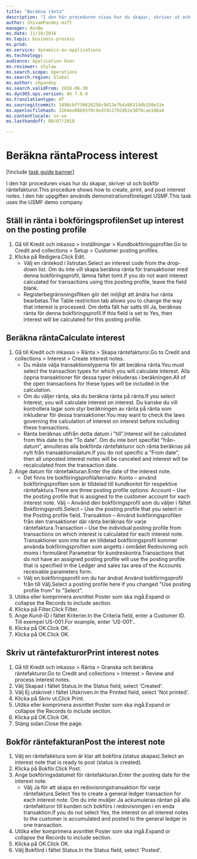 ```yaml
--- 
title: "Beräkna ränta"
description: "I den här proceduren visas hur du skapar, skriver ut och bokför räntefakturor."
author: ShivamPandey-msft
manager: AnnBe
ms.date: 11/10/2016
ms.topic: business-process
ms.prod: 
ms.service: dynamics-ax-applications
ms.technology: 
audience: Application User
ms.reviewer: shylaw
ms.search.scope: Operations
ms.search.region: Global
ms.author: shpandey
ms.search.validFrom: 2016-06-30
ms.dyn365.ops.version: AX 7.0.0
ms.translationtype: HT
ms.sourcegitcommit: 1d98cbff30620256c9d13e7b4a90314db150e33e
ms.openlocfilehash: 3264ea08b93f8c9ed7dc2792db2e3878cae188a4
ms.contentlocale: sv-se
ms.lasthandoff: 08/07/2018

---
```

# <a name="process-interest"></a><span data-ttu-id="50c70-103">Beräkna ränta</span><span class="sxs-lookup"><span data-stu-id="50c70-103">Process interest</span></span>

[!include [task guide banner](../../includes/task-guide-banner.md)]

<span data-ttu-id="50c70-104">I den här proceduren visas hur du skapar, skriver ut och bokför räntefakturor.</span><span class="sxs-lookup"><span data-stu-id="50c70-104">This procedure shows how to create, print, and post interest notes.</span></span> <span data-ttu-id="50c70-105">I den här uppgiften används demonstrationsföretaget USMF.</span><span class="sxs-lookup"><span data-stu-id="50c70-105">This task uses the USMF demo company.</span></span>


## <a name="set-up-interest-on-the-posting-profile"></a><span data-ttu-id="50c70-106">Ställ in ränta i bokföringsprofilen</span><span class="sxs-lookup"><span data-stu-id="50c70-106">Set up interest on the posting profile</span></span>
1. <span data-ttu-id="50c70-107">Gå till Kredit och inkasso > Inställningar > Kundbokföringsprofiler.</span><span class="sxs-lookup"><span data-stu-id="50c70-107">Go to Credit and collections > Setup > Customer posting profiles.</span></span>
2. <span data-ttu-id="50c70-108">Klicka på Redigera.</span><span class="sxs-lookup"><span data-stu-id="50c70-108">Click Edit.</span></span>
    * <span data-ttu-id="50c70-109">Välj en räntekod i listrutan.</span><span class="sxs-lookup"><span data-stu-id="50c70-109">Select an interest code from the drop-down list.</span></span> <span data-ttu-id="50c70-110">Om du inte vill skapa beräkna ränta för transaktioner med denna bokföringsprofil, lämna fältet tomt.</span><span class="sxs-lookup"><span data-stu-id="50c70-110">If you do not want interest calculated for transactions using this posting profile, leave the field blank.</span></span>  
    * <span data-ttu-id="50c70-111">Registerbegränsningsfliken gör det möjligt att ändra hur ränta bearbetas.</span><span class="sxs-lookup"><span data-stu-id="50c70-111">The Table restriction tab allows you to change the way that interest is processed.</span></span> <span data-ttu-id="50c70-112">Om detta fält har satts till Ja, beräknas ränta för denna bokföringsprofil.</span><span class="sxs-lookup"><span data-stu-id="50c70-112">If this field is set to Yes, then interest will be calculated for this posting profile.</span></span>  

## <a name="calculate-interest"></a><span data-ttu-id="50c70-113">Beräkna ränta</span><span class="sxs-lookup"><span data-stu-id="50c70-113">Calculate interest</span></span>
1. <span data-ttu-id="50c70-114">Gå till Kredit och inkasso > Ränta > Skapa räntefakturor.</span><span class="sxs-lookup"><span data-stu-id="50c70-114">Go to Credit and collections > Interest > Create interest notes.</span></span>
    * <span data-ttu-id="50c70-115">Du måste välja transaktionstyperna för att beräkna ränta.</span><span class="sxs-lookup"><span data-stu-id="50c70-115">You must select the transaction types for which you will calculate interest.</span></span> <span data-ttu-id="50c70-116">Alla öppna transaktioner för dessa typer inkluderas i beräkningen.</span><span class="sxs-lookup"><span data-stu-id="50c70-116">All of the open transactions for these types will be included in the calculation.</span></span>  
    * <span data-ttu-id="50c70-117">Om du väljer ränta, ska du beräkna ränta på ränta.</span><span class="sxs-lookup"><span data-stu-id="50c70-117">If you select Interest, you will calculate interest on interest.</span></span> <span data-ttu-id="50c70-118">Du kanske du vill kontrollera lagar som styr beräkningen av ränta på ränta som inkluderar för dessa transaktioner.</span><span class="sxs-lookup"><span data-stu-id="50c70-118">You may want to check the laws governing the calculation of interest on interest before including these transactions.</span></span>  
    * <span data-ttu-id="50c70-119">Ränta beräknas utifrån detta datum i ”till”.</span><span class="sxs-lookup"><span data-stu-id="50c70-119">Interest will be calculated from this date to the "To date".</span></span> <span data-ttu-id="50c70-120">Om du inte bort specifikt ”från-datum”, annulleras alla bokförda räntefakturor och ränta beräknas på nytt från transaktionsdatum.</span><span class="sxs-lookup"><span data-stu-id="50c70-120">If you do not specific a "From date", then all unposted interest notes will be canceled and interest will be recalculated from the transaction date.</span></span>  
2. <span data-ttu-id="50c70-121">Ange datum för räntefakturan.</span><span class="sxs-lookup"><span data-stu-id="50c70-121">Enter the date of the interest note.</span></span>
    * <span data-ttu-id="50c70-122">Det finns tre bokföringsprofilalternativ: Konto – använd bokföringsprofilen som är tilldelad till kundkontot för respektive räntefaktura.</span><span class="sxs-lookup"><span data-stu-id="50c70-122">There are three posting profile options:   Account – Use the posting profile that is assigned to the customer account for each interest note.</span></span>   <span data-ttu-id="50c70-123">Välj – Använd den bokföringsprofil som du väljer i fältet Bokföringsprofil.</span><span class="sxs-lookup"><span data-stu-id="50c70-123">Select – Use the posting profile that you select in the Posting profile field.</span></span>   <span data-ttu-id="50c70-124">Transaktion – Använd bokföringsprofilen från den transaktioner där ränta beräknas för varje räntefaktura.</span><span class="sxs-lookup"><span data-stu-id="50c70-124">Transaction – Use the individual posting profile from transactions on which interest is calculated for each interest note.</span></span> <span data-ttu-id="50c70-125">Transaktioner som inte har en tilldelad bokföringsprofil kommer använda bokföringsprofilen som angetts i området Redovisning och moms i formuläret Parametrar för kundreskontra.</span><span class="sxs-lookup"><span data-stu-id="50c70-125">Transactions that do not have an assigned posting profile will use the posting profile that is specified in the Ledger and sales tax area of the Accounts receivable parameters form.</span></span>  
    * <span data-ttu-id="50c70-126">Välj en bokföringsprofil om du har ändrat Använd bokföringsprofil från till Välj.</span><span class="sxs-lookup"><span data-stu-id="50c70-126">Select a posting profile here if you changed "Use posting profile from" to "Select".</span></span>  
3. <span data-ttu-id="50c70-127">Utöka eller komprimera avsnittet Poster som ska ingå.</span><span class="sxs-lookup"><span data-stu-id="50c70-127">Expand or collapse the Records to include section.</span></span>
4. <span data-ttu-id="50c70-128">Klicka på Filter.</span><span class="sxs-lookup"><span data-stu-id="50c70-128">Click Filter.</span></span>
5. <span data-ttu-id="50c70-129">Ange Kund-ID i fältet Kriterier.</span><span class="sxs-lookup"><span data-stu-id="50c70-129">In the Criteria field, enter a Customer ID.</span></span> <span data-ttu-id="50c70-130">Till exempel US-001.</span><span class="sxs-lookup"><span data-stu-id="50c70-130">For example, enter 'US-001'..</span></span>
6. <span data-ttu-id="50c70-131">Klicka på OK.</span><span class="sxs-lookup"><span data-stu-id="50c70-131">Click OK.</span></span>
7. <span data-ttu-id="50c70-132">Klicka på OK.</span><span class="sxs-lookup"><span data-stu-id="50c70-132">Click OK.</span></span>

## <a name="print-interest-notes"></a><span data-ttu-id="50c70-133">Skriv ut räntefakturor</span><span class="sxs-lookup"><span data-stu-id="50c70-133">Print interest notes</span></span>
1. <span data-ttu-id="50c70-134">Gå till Kredit och inkasso > Ränta > Granska och beräkna räntefakturor.</span><span class="sxs-lookup"><span data-stu-id="50c70-134">Go to Credit and collections > Interest > Review and process interest notes.</span></span>
2. <span data-ttu-id="50c70-135">Välj Skapad i fältet Status.</span><span class="sxs-lookup"><span data-stu-id="50c70-135">In the Status field, select 'Created'.</span></span>
3. <span data-ttu-id="50c70-136">Välj Ej utskrivet i fältet Utskriven.</span><span class="sxs-lookup"><span data-stu-id="50c70-136">In the Printed field, select 'Not printed'.</span></span>
4. <span data-ttu-id="50c70-137">Klicka på Skriv ut.</span><span class="sxs-lookup"><span data-stu-id="50c70-137">Click Print.</span></span>
5. <span data-ttu-id="50c70-138">Utöka eller komprimera avsnittet Poster som ska ingå.</span><span class="sxs-lookup"><span data-stu-id="50c70-138">Expand or collapse the Records to include section.</span></span>
6. <span data-ttu-id="50c70-139">Klicka på OK.</span><span class="sxs-lookup"><span data-stu-id="50c70-139">Click OK.</span></span>
7. <span data-ttu-id="50c70-140">Stäng sidan.</span><span class="sxs-lookup"><span data-stu-id="50c70-140">Close the page.</span></span>

## <a name="post-the-interest-note"></a><span data-ttu-id="50c70-141">Bokför räntefakturan</span><span class="sxs-lookup"><span data-stu-id="50c70-141">Post the interest note</span></span>
1. <span data-ttu-id="50c70-142">Välj en räntefakktura som är klar att bokföra (status skapas).</span><span class="sxs-lookup"><span data-stu-id="50c70-142">Select an interest note that is ready to post (status is created).</span></span>
2. <span data-ttu-id="50c70-143">Klicka på Bokför.</span><span class="sxs-lookup"><span data-stu-id="50c70-143">Click Post.</span></span>
3. <span data-ttu-id="50c70-144">Ange bokföringsdatumet för räntefakturan.</span><span class="sxs-lookup"><span data-stu-id="50c70-144">Enter the posting date for the interest note.</span></span>
    * <span data-ttu-id="50c70-145">Välj Ja för att skapa en redovisningstransaktion för varje räntefaktura.</span><span class="sxs-lookup"><span data-stu-id="50c70-145">Select Yes to create a general ledger transaction for each interest note.</span></span>     <span data-ttu-id="50c70-146">Om du inte mväljer Ja ackumuleras räntan på alla räntefakturor till kunden och bokförs i redovisningen i en enda transaktion.</span><span class="sxs-lookup"><span data-stu-id="50c70-146">If you do not select Yes, the interest on all interest notes to the customer is accumulated and posted to the general ledger in one transaction.</span></span>  
4. <span data-ttu-id="50c70-147">Utöka eller komprimera avsnittet Poster som ska ingå.</span><span class="sxs-lookup"><span data-stu-id="50c70-147">Expand or collapse the Records to include section.</span></span>
5. <span data-ttu-id="50c70-148">Klicka på OK.</span><span class="sxs-lookup"><span data-stu-id="50c70-148">Click OK.</span></span>
6. <span data-ttu-id="50c70-149">Välj Bokförd i fältet Status.</span><span class="sxs-lookup"><span data-stu-id="50c70-149">In the Status field, select 'Posted'.</span></span>


